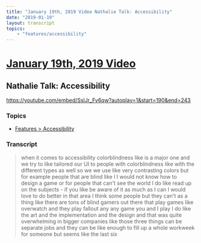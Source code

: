 ```yaml
---
title: "January 19th, 2019 Video Nathalie Talk: Accessibility"
date: "2019-01-19"
layout: transcript
topics:
    - "features/accessibility"
---
```

# [January 19th, 2019 Video](../2019-01-19.md)
## Nathalie Talk: Accessibility
https://youtube.com/embed/SslJr_Fv6qw?autoplay=1&start=190&end=243

### Topics
* [Features > Accessibility](../topics/features/accessibility.md)

### Transcript

> when it comes to accessibility colorblindness like is a major one and we try to like tailored our UI to people with colorblindness like with the different types as well so we we use like very contrasting colors but for example people that are blind like I I would not know how to design a game or for people that can't see the world I do like read up on the subjects - if you like be aware of it as much as I can I would love to do better in that area I think some people but they can't as a thing like there are tons of blind gamers out there that play games like overwatch and they play fallout any any game you and I play I do like the art and the implementation and the design and that was quite overwhelming in bigger companies like those three things can be separate jobs and they can be like enough to fill up a whole workweek for someone but seems like the last six
